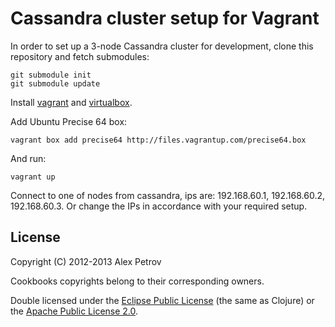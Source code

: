 # Cassandra cluster setup for Vagrant

In order to set up a 3-node Cassandra cluster for development, clone this repository and fetch submodules:

```
git submodule init
git submodule update
```

Install [vagrant](http://www.vagrantup.com/) and [virtualbox](https://www.virtualbox.org/).

Add Ubuntu Precise 64 box:

```
vagrant box add precise64 http://files.vagrantup.com/precise64.box
```

And run:

```
vagrant up
```

Connect to one of nodes from cassandra, ips are: 192.168.60.1, 192.168.60.2, 192.168.60.3. Or change the IPs in accordance with your required setup.

## License

Copyright (C) 2012-2013 Alex Petrov

Cookbooks copyrights belong to their corresponding owners.

Double licensed under the [Eclipse Public License](http://www.eclipse.org/legal/epl-v10.html) (the same as Clojure) or
the [Apache Public License 2.0](http://www.apache.org/licenses/LICENSE-2.0.html).
